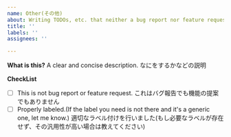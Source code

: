 ```yaml
---
name: Other(その他)
about: Writing TODOs, etc. that neither a bug report nor feature request
title: ''
labels: ''
assignees: ''

---
```


**What is this?**
A clear and concise description.
なにをするかなどの説明

**CheckList**

- [ ] This is not bug report or feature request.
      これはバグ報告でも機能の提案でもありません
- [ ] Properly labeled.(If the label you need is not there and it's a generic one, let me know.)
      適切なラベル付けを行いました(もし必要なラベルが存在せず、その汎用性が高い場合は教えてください)
